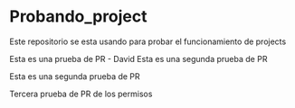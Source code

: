 # Probando_project
Este repositorio se esta usando para probar el funcionamiento de projects

Esta es una prueba de PR - David
Esta es una segunda prueba de PR

Esta es una segunda prueba de PR

Tercera prueba de PR de los permisos
